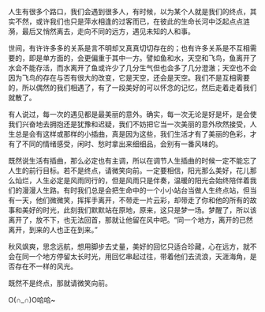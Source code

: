 人生有很多个路口，我们会遇到很多人，有时候，以为某个人就是我们的终点，其实不然，或许我们也只是萍水相逢的过客而已，在彼此的生命长河中泛起点点涟漪，最后又悄然离去，走向不同的远方，遇见未知的人和事。

世间，有许许多多的关系是言不明却又真真切切存在的；也有许多关系是不互相需要的，即是单方面的，会更偏重于其中一方。譬如鱼和水，天空和飞鸟，鱼离开了水会不能存活，而水离开了鱼或许少了几分生气但也会多了几分澄澈；天空也不会因为飞鸟的存在与否有很大的改变，它是天空，还会是天空。我们不是互相需要的，所以偶然的我们相遇了，有了一段美好的可以怀念的记忆，然后走着走着我们就散了。

有人说过，每一次的遇见都是最美丽的意外。确实，每一次无论是好是坏，是会使我们兴奋地去拥抱还是犹豫和迟疑，我们不妨把它当一次美丽的意外欣然接受，人生总是会有这样或那样的小插曲，真是因为这些，我们生活才有了美丽的色彩，才有了不同的情绪感受，闲时、愁时拿出来细细品，会别有一番风味的。

既然说生活有插曲，那么必定也有主调，所以在调节人生插曲的时候一定不能忘了人生的前行目标。若不是终点，请微笑向前。一定要相信，阳光那么美好，花儿那么灿烂，人生必定是风雨同行的，但是风雨只是伴奏，温暖的阳光会始终陪伴着我们的漫漫人生路。有时我们总是会把生命中的一个小小站台当做人生终点站，但当有一天，他们微微笑，挥挥手离开，不带走一片云彩，却带走了你和他的所有的故事和美好的时光，此刻我们默默站在原地，原来，这只是梦一场。梦醒了，所以该离开了，放不下，也无法回首，那就让他留在风中吧。“同一个地方，离开的已然离开，到来的人也正在到来。”

秋风飒爽，思念远航，想用脚步去丈量，美好的回忆只适合珍藏，心在远方，就不会在同一个地方停留太长时光，用回忆串起过往，带着他们去流浪，天涯海角，是否存在不一样的风光。

既然不是终点，那就请微笑向前。

O(∩_∩)O哈哈~
